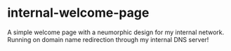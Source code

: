 # internal-welcome-page
A simple welcome page with a neumorphic design for my internal network.  Running on domain name redirection through my internal DNS server!

